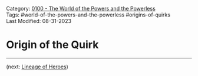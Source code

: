 Category: [0100 - The World of the Powers and the Powerless](0100%20-%20The%20World%20of%20the%20Powers%20and%20the%20Powerless.md)  
Tags: #world-of-the-powers-and-the-powerless #origins-of-quirks  
Last Modified: 08-31-2023  
# Origin of the Quirk

****

(next: [Lineage of Heroes](Lineage%20of%20Heroes.md))